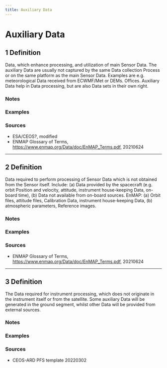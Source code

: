 ```yaml
---
title: Auxiliary Data
---
```


# Auxiliary Data

## 1 Definition

Data, which enhance processing, and utilization of main Sensor Data. The auxiliary Data are usually not captured by the same Data collection Process or on the same platform as the main Sensor Data. Examples are e.g. meteorological Data received from ECWMF/Met or DEMs. Offices. Auxiliary Data help in Data processing, but are also Data sets in their own right.

### Notes 

### Examples 

### Sources
- ESA/CEOS?, modified
- ENMAP Glossary of Terms, https://www.enmap.org/Data/doc/EnMAP_Terms.pdf, 20210624

___

## 2 Definition

Data required to perform processing of Sensor Data which is not obtained from the Sensor itself. Include: (a) Data provided by the spacecraft (e.g. orbit Position and velocity, attitude, instrument house-keeping Data, on-board time), (b) Data not available from on-board sources. EnMAP: (a) Orbit files, attitude files, Calibration Data, instrument house-keeping Data, (b) atmospheric parameters, Reference images.

### Notes 

### Examples 

### Sources
- ENMAP Glossary of Terms, https://www.enmap.org/Data/doc/EnMAP_Terms.pdf, 20210624

___

## 3 Definition

The Data required for instrument processing, which does not originate in the instrument itself or from the satellite. Some auxiliary Data will be generated in the ground segment, whilst other Data will be provided from external sources.

### Notes 

### Examples 

### Sources
- CEOS-ARD PFS template 20220302
